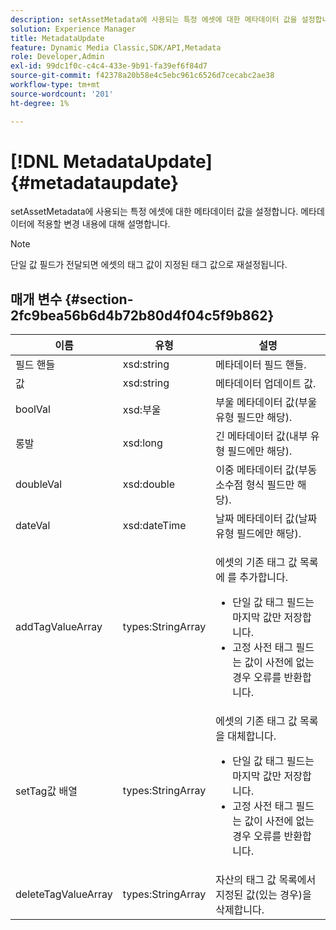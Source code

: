 ```yaml
---
description: setAssetMetadata에 사용되는 특정 에셋에 대한 메타데이터 값을 설정합니다. 메타데이터에 적용할 변경 내용에 대해 설명합니다.
solution: Experience Manager
title: MetadataUpdate
feature: Dynamic Media Classic,SDK/API,Metadata
role: Developer,Admin
exl-id: 99dc1f0c-c4c4-433e-9b91-fa39ef6f84d7
source-git-commit: f42378a20b58e4c5ebc961c6526d7cecabc2ae38
workflow-type: tm+mt
source-wordcount: '201'
ht-degree: 1%

---
```


# [!DNL MetadataUpdate]{#metadataupdate}

setAssetMetadata에 사용되는 특정 에셋에 대한 메타데이터 값을 설정합니다. 메타데이터에 적용할 변경 내용에 대해 설명합니다.

>[!NOTE]
>
>단일 값 필드가 전달되면 에셋의 태그 값이 지정된 태그 값으로 재설정됩니다.

## 매개 변수 {#section-2fc9bea56b6d4b72b80d4f04c5f9b862}

<table id="table_04100BB8ABD84EF68B0A7CE3AD946414"> 
 <thead> 
  <tr> 
   <th colname="col1" class="entry"> 이름 </th> 
   <th colname="col2" class="entry"> 유형 </th> 
   <th colname="col3" class="entry"> 설명 </th> 
  </tr> 
 </thead>
 <tbody> 
  <tr> 
   <td colname="col1"> <span class="codeph"> <span class="varname"> 필드 핸들</span> </span> </td> 
   <td colname="col2"> <span class="codeph"> xsd:string</span> </td> 
   <td colname="col3"> 메타데이터 필드 핸들. </td> 
  </tr> 
  <tr> 
   <td colname="col1"> <span class="codeph"> <span class="varname"> 값</span> </span> </td> 
   <td colname="col2"> <span class="codeph"> xsd:string</span> </td> 
   <td colname="col3"> 메타데이터 업데이트 값. </td> 
  </tr> 
  <tr> 
   <td colname="col1"> <span class="codeph"> <span class="varname"> boolVal</span> </span> </td> 
   <td colname="col2"> <span class="codeph"> xsd:부울</span> </td> 
   <td colname="col3"> 부울 메타데이터 값(부울 유형 필드만 해당). </td> 
  </tr> 
  <tr> 
   <td colname="col1"> <span class="codeph"> <span class="varname"> 롱발</span> </span> </td> 
   <td colname="col2"> <span class="codeph"> xsd:long</span> </td> 
   <td colname="col3"> 긴 메타데이터 값(내부 유형 필드에만 해당). </td> 
  </tr> 
  <tr> 
   <td colname="col1"> <span class="codeph"> <span class="varname"> doubleVal</span> </span> </td> 
   <td colname="col2"> <span class="codeph"> xsd:double</span> </td> 
   <td colname="col3"> 이중 메타데이터 값(부동 소수점 형식 필드만 해당). </td> 
  </tr> 
  <tr> 
   <td colname="col1"> <span class="codeph"> <span class="varname"> dateVal</span> </span> </td> 
   <td colname="col2"> <span class="codeph"> xsd:dateTime</span> </td> 
   <td colname="col3"> 날짜 메타데이터 값(날짜 유형 필드에만 해당). </td> 
  </tr> 
  <tr> 
   <td colname="col1"> <span class="codeph"> <span class="varname"> addTagValueArray</span> </span> </td> 
   <td colname="col2"> <span class="codeph"> types:StringArray</span> </td> 
   <td colname="col3"> <p>에셋의 기존 태그 값 목록에 를 추가합니다. 
     <ul id="ul_08DE6C490B614560A6118E7AC59720E3"> 
      <li id="li_358A3BDC0EC94CCF8178CD789F09F804">단일 값 태그 필드는 마지막 값만 저장합니다. </li> 
      <li id="li_3F47D3A3C63A4752BF9A45F7B00A6E70">고정 사전 태그 필드는 값이 사전에 없는 경우 오류를 반환합니다. </li> 
     </ul> </p> </td> 
  </tr> 
  <tr> 
   <td colname="col1"> <span class="codeph"> <span class="varname"> setTag값 배열</span> </span> </td> 
   <td colname="col2"> <span class="codeph"> types:StringArray</span> </td> 
   <td colname="col3">에셋의 기존 태그 값 목록을 대체합니다. 
    <ul id="ul_941C915C69E84CF2AC5938378837EB92"> 
     <li id="li_6E85019335034B2EB1302696AE690ED5">단일 값 태그 필드는 마지막 값만 저장합니다. </li> 
     <li id="li_0DC56717EBB642D29FB7A3D043CEDED1">고정 사전 태그 필드는 값이 사전에 없는 경우 오류를 반환합니다. </li> 
    </ul> </td> 
  </tr> 
  <tr> 
   <td colname="col1"> <span class="codeph"> <span class="varname"> deleteTagValueArray</span> </span> </td> 
   <td colname="col2"> <span class="codeph"> types:StringArray</span> </td> 
   <td colname="col3"> 자산의 태그 값 목록에서 지정된 값(있는 경우)을 삭제합니다. </td> 
  </tr> 
 </tbody> 
</table>
